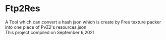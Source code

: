 # Ftp2Res
A Tool which can convert a hash json which is create by Free texture packer into one piece of PvZ2's resources.json  
This project compiled on September 6,2021.  
